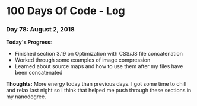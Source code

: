 # 100 Days Of Code - Log

### Day 78: August 2, 2018

**Today's Progress**: 
* Finished section 3.19 on Optimization with CSS/JS file concatenation
* Worked through some examples of image compression
* Learned about source maps and how to use them after my files have been concatenated

**Thoughts:** 
More energy today than previous days.  I got some time to chill and relax last night so I think that helped me push through these sections in my nanodegree.
